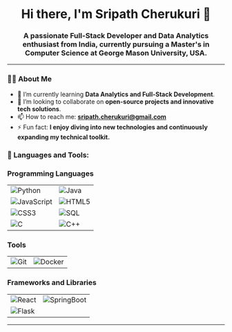 <h1 align="center">Hi there, I'm Sripath Cherukuri 👋</h1>
<h3 align="center">A passionate Full-Stack Developer and Data Analytics enthusiast from India, currently pursuing a Master's in Computer Science at George Mason University, USA.</h3>

---

### 🙋‍♂️ About Me
- 🌱 I’m currently learning **Data Analytics and Full-Stack Development**.
- 👯 I’m looking to collaborate on **open-source projects and innovative tech solutions**.
- 📫 How to reach me: **sripath.cherukuri@gmail.com**
- ⚡ Fun fact: **I enjoy diving into new technologies and continuously expanding my technical toolkit.**

### 🚀 Languages and Tools:
### Programming Languages
<table>
<tr>
  <td><img src="https://img.shields.io/badge/Python-%233776AB.svg?&style=for-the-badge&logo=python&logoColor=white" alt="Python"/></td>
  <td><img src="https://img.shields.io/badge/Java-%23007396.svg?&style=for-the-badge&logo=java&logoColor=white" alt="Java"/></td>
</tr>
<tr>
  <td><img src="https://img.shields.io/badge/JavaScript-%23F7DF1E.svg?&style=for-the-badge&logo=javascript&logoColor=black" alt="JavaScript"/></td>
  <td><img src="https://img.shields.io/badge/HTML5-%23E34F26.svg?&style=for-the-badge&logo=html5&logoColor=white" alt="HTML5"/></td>
</tr>
<tr>
  <td><img src="https://img.shields.io/badge/CSS3-%231572B6.svg?&style=for-the-badge&logo=css3&logoColor=white" alt="CSS3"/></td>
  <td><img src="https://img.shields.io/badge/SQL-%2300f.svg?&style=for-the-badge&logo=sql&logoColor=white" alt="SQL"/></td>
</tr>
<tr>
  <td><img src="https://img.shields.io/badge/C-%23A8B9CC.svg?&style=for-the-badge&logo=c&logoColor=black" alt="C"/></td>
  <td><img src="https://img.shields.io/badge/C++-%2300599C.svg?&style=for-the-badge&logo=c%2B%2B&logoColor=white" alt="C++"/></td>
</tr>
</table>

### Tools
<table>
<tr>
  <td><img src="https://img.shields.io/badge/Git-%23F05032.svg?&style=for-the-badge&logo=git&logoColor=white" alt="Git"/></td>
  <td><img src="https://img.shields.io/badge/Docker-%232496ED.svg?&style=for-the-badge&logo=docker&logoColor=white" alt="Docker"/></td>
</tr>
</table>

### Frameworks and Libraries
<table>
<tr>
  <td><img src="https://img.shields.io/badge/React-%2361DAFB.svg?&style=for-the-badge&logo=react&logoColor=black" alt="React"/></td>
  <td><img src="https://img.shields.io/badge/SpringBoot-%236DB33F.svg?&style=for-the-badge&logo=spring-boot&logoColor=white" alt="SpringBoot"/></td>
</tr>
<tr>
  <td><img src="https://img.shields.io/badge/Flask-%23000.svg?&style=for-the-badge&logo=flask&logoColor=white" alt="Flask"/></td>
</tr>
</table>


---
